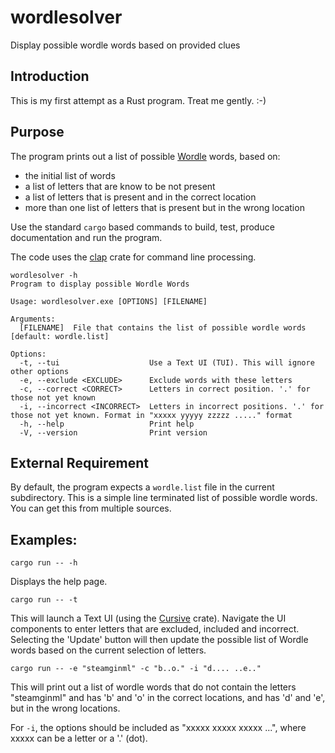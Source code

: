 # wordlesolver
Display possible wordle words based on provided clues

## Introduction

This is my first attempt as a Rust program. Treat me gently. :-)

## Purpose

The program prints out a list of possible
[Wordle](https://en.wikipedia.org/wiki/Wordle) words, based on:

- the initial list of words
- a list of letters that are know to be not present
- a list of letters that is present and in the correct location
- more than one list of letters that is present but in the wrong
  location

Use the standard `cargo` based commands to build, test, produce
documentation and run the program.

The code uses the [clap](https://docs.rs/clap/latest/clap/) crate for
command line processing.

```
wordlesolver -h
Program to display possible Wordle Words

Usage: wordlesolver.exe [OPTIONS] [FILENAME]

Arguments:
  [FILENAME]  File that contains the list of possible wordle words [default: wordle.list]

Options:
  -t, --tui                    Use a Text UI (TUI). This will ignore other options
  -e, --exclude <EXCLUDE>      Exclude words with these letters
  -c, --correct <CORRECT>      Letters in correct position. '.' for those not yet known
  -i, --incorrect <INCORRECT>  Letters in incorrect positions. '.' for those not yet known. Format in "xxxxx yyyyy zzzzz ....." format
  -h, --help                   Print help
  -V, --version                Print version
```

## External Requirement

By default, the program expects a `wordle.list` file in the current
subdirectory. This is a simple line terminated list of possible wordle
words. You can get this from multiple sources.

## Examples:

`cargo run -- -h`

Displays the help page.

`cargo run -- -t`

This will launch a Text UI (using the
[Cursive](https://docs.rs/cursive/latest/cursive/) crate). Navigate
the UI components to enter letters that are excluded, included and
incorrect. Selecting the 'Update' button will then update the possible
list of Wordle words based on the current selection of letters.

`cargo run -- -e "steamginml" -c "b..o." -i "d.... ..e.."`

This will print out a list of wordle words that do not contain the
letters "steamginml" and has 'b' and 'o' in the correct locations, and
has 'd' and 'e', but in the wrong locations.

For `-i`, the options should be included as "xxxxx xxxxx xxxxx ...",
where xxxxx can be a letter or a '.' (dot).
